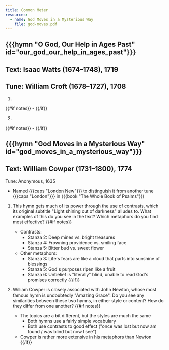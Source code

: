 ```yaml
---
title: Common Meter
resources:
  - name: God Moves in a Mysterious Way
    file: god-moves.pdf
---
```

## {{{hymn "O God, Our Help in Ages Past" id="our_god_our_help_in_ages_past"}}}

Text: Isaac Watts (1674–1748), 1719
 -

Tune: William Croft (1678–1727), 1708
 -

1.
{{#if notes}}
	-
{{/if}}

2.
{{#if notes}}
	-
{{/if}}

## {{{hymn "God Moves in a Mysterious Way" id="god_moves_in_a_mysterious_way"}}}

Text: William Cowper (1731–1800), 1774
 -

Tune: Anonymous, 1635
 - Named {{{caps "London New"}}} to distinguish it from another tune {{{caps "London"}}} in {{{book "The Whole Book of Psalms"}}}

 1. This hymn gets much of its power through the use of contrasts, which its original subtitle "Light shining out of darkness" alludes to. What examples of this do you see in the text? Which metaphors do you find most effective?
{{#if notes}}
	- Contrasts:
		- Stanza 2: Deep mines vs. bright treasures
		- Stanza 4: Frowning providence vs. smiling face
		- Stanza 5: Bitter bud vs. sweet flower
	- Other metaphors:
		- Stanza 3: Life's fears are like a cloud that parts into sunshine of blessings
		- Stanza 5: God's purposes ripen like a fruit
		- Stanza 6: Unbelief is "literally" blind, unable to read God's promises correctly
{{/if}}

2. William Cowper is closely associated with John Newton, whose most famous hymn is undoubtedly "Amazing Grace". Do you see any similarities between these two hymns, in either style or content? How do they differ from one another?
{{#if notes}}
	- The topics are a bit different, but the styles are much the same
		- Both hymns use a fairly simple vocabulary
		- Both use contrasts to good effect ("once was lost but now am found / was blind but now I see")
	- Cowper is rather more extensive in his metaphors than Newton
{{/if}}
